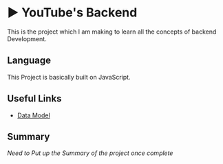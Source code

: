 # :arrow_forward: YouTube's Backend
This is the project which I am making to learn all the concepts of backend Development.

## Language
This Project is basically built on JavaScript.

## Useful Links
- [Data Model](https://app.eraser.io/workspace/kd5xidTzrXu0A7xH4HSI?origin=share)

<!-- - [Reference Videos](https://www.youtube.com/watch?v=7fjOw8ApZ1I)

- [Reference Repo](https://github.com/hiteshchoudhary/chai-backend?tab=readme-ov-file) -->

## Summary 
_Need to Put up the Summary of the project once complete_